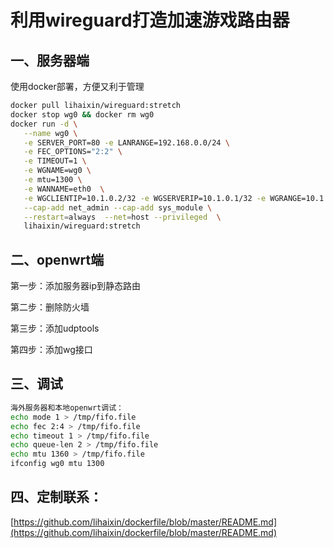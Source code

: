 # 利用wireguard打造加速游戏路由器

## 一、服务器端

使用docker部署，方便又利于管理

```bash
docker pull lihaixin/wireguard:stretch
docker stop wg0 && docker rm wg0
docker run -d \
   --name wg0 \
   -e SERVER_PORT=80 -e LANRANGE=192.168.0.0/24 \
   -e FEC_OPTIONS="2:2" \
   -e TIMEOUT=1 \
   -e WGNAME=wg0 \
   -e mtu=1300 \
   -e WANNAME=eth0  \
   -e WGCLIENTIP=10.1.0.2/32 -e WGSERVERIP=10.1.0.1/32 -e WGRANGE=10.1.0.0/24 \
   --cap-add net_admin --cap-add sys_module \
   --restart=always  --net=host --privileged  \
   lihaixin/wireguard:stretch

```

## 二、openwrt端

第一步：添加服务器ip到静态路由

第二步：删除防火墙

第三步：添加udptools

第四步：添加wg接口

## 三、调试

```bash
海外服务器和本地openwrt调试：
echo mode 1 > /tmp/fifo.file
echo fec 2:4 > /tmp/fifo.file
echo timeout 1 > /tmp/fifo.file
echo queue-len 2 > /tmp/fifo.file
echo mtu 1360 > /tmp/fifo.file
ifconfig wg0 mtu 1300
```

## 四、定制联系：

[https://github.com/lihaixin/dockerfile/blob/master/README.md](https://github.com/lihaixin/dockerfile/blob/master/README.md)
